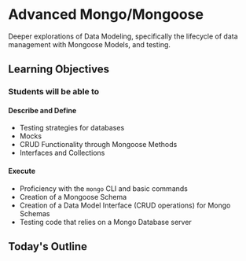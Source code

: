 # Advanced Mongo/Mongoose

Deeper explorations of Data Modeling, specifically the lifecycle of data management with Mongoose Models, and testing.

## Learning Objectives

### Students will be able to

#### Describe and Define

- Testing strategies for databases
- Mocks
- CRUD Functionality through Mongoose Methods
- Interfaces and Collections

#### Execute

- Proficiency with the `mongo` CLI and basic commands
- Creation of a Mongoose Schema
- Creation of a Data Model Interface (CRUD operations) for Mongo Schemas
- Testing code that relies on a Mongo Database server

## Today's Outline

<!-- To Be Completed By Instructor -->
